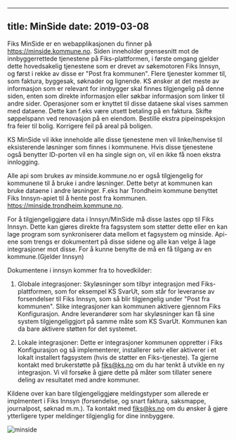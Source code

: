 
---
title: MinSide
date: 2019-03-08
---

Fiks MinSide er en webapplikasjonen du finner på https://minside.kommune.no. Siden inneholder grensesnitt mot de innbyggerrettede tjenestene på Fiks-plattformen, i første omgang gjelder dette hovedsakelig tjenestene som er drevet av søkemotoren Fiks Innsyn, og først i rekke av disse er "Post fra kommunen". Flere tjenester kommer til, som faktura, byggesak, søknader og lignende.
KS ønsker at det meste av informasjon som er relevant for innbygger skal finnes tilgjengelig på denne siden, enten som direkte informasjon eller søkbar informasjon som linker til andre sider.
Operasjoner som er knyttet til disse dataene skal vises sammen med dataene. Dette kan f.eks være utsett betaling på en faktura. Skifte søppelspann ved renovasjon på en eiendom. Bestille ekstra pipeinspeksjon fra feier til bolig. Korrigere feil på areal på boligen.

KS MinSide vil ikke inneholde alle disse tjenestene men vil linke/henvise til eksisterende løsninger som finnes i kommunene. Hvis disse tjenestene også benytter ID-porten vil en ha single sign on, vil en ikke få noen ekstra innlogging.

Alle api som brukes av minside.kommune.no er også tilgjengelig for kommunene til å bruke i andre løsninger. Dette betyr at kommunen kan bruke dataene i andre løsninger. F.eks har Trondheim kommune benyttet Fiks Innsyn-apiet til å hente post fra kommunen. 
https://minside.trondheim.kommune.no. 

For å tilgjengeliggjøre data i Innsyn/MinSide må disse lastes opp til Fiks Innsyn. Dette kan gjøres direkte fra fagsystem som støtter dette eller en kan lage program som synkroniserer data mellom et fagsystem og minside. Api-ene som trengs er dokumentert på disse sidene og alle kan velge å lage integrasjoner mot disse. For å kunne benytte de må en få tilgang av en kommune.(Gjelder Innsyn)

Dokumentene i innsyn kommer fra to hovedkilder: 

1. Globale integrasjoner: Skyløsninger som tilbyr integrasjon med Fiks-plattformen, som for eksempel KS SvarUt, som står for leveranse av forsendelser til Fiks Innsyn, som så blir tilgjengelig under "Post fra kommunen". Slike integrasjoner kan kommunen aktivere gjennom Fiks Konfigurasjon. Andre leverandører som har skyløsninger kan få sine system tilgjengeliggjort på samme måte som KS SvarUt. Kommunen kan da bare aktivere støtten for det systemet.

2. Lokale integrasjoner: Dette er integrasjoner kommunen oppretter i Fiks Konfigurasjon og så implementerer, installerer selv eller aktiverer i et lokalt installert fagsystem (hvis de støtter en Fiks-tjeneste). Ta gjerne kontakt med brukerstøtte på fiks@ks.no om du har tenkt å utvikle en ny integrasjon. Vi vil forsøke å gjøre dette på måter som tillater senere deling av resultatet med andre kommuner. 

Kildene over kan bare tilgjengeliggjøre meldingstyper som allerede er implmentert i Fiks Innsyn (forsendelse, og snart faktura, saksmappe, journalpost, søknad m.m.). Ta kontakt med fiks@ks.no om du ønsker å gjøre ytterligere typer meldinger tilgjenglig for dine innbyggere.

![minside](https://www.lucidchart.com/publicSegments/view/4abb8842-990b-4c2a-81d8-b510b3862a4e/image.png "Minside")

